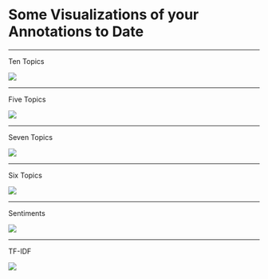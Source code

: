 <section data-background="/dhcu-teaching/screenshots/oct2-kandinsky-wordcounts.png"></section>

# Some Visualizations of your Annotations to Date

---

Ten Topics

![](/dhcu-teaching/screenshots/oct2-ten-topics.png)

---

Five Topics

![](/dhcu-teaching/screenshots/oct2-five-topics.png)

---

Seven Topics

![](/dhcu-teaching/screenshots/oct2-seven-topics.png)

---

Six Topics

![](/dhcu-teaching/screenshots/oct2-six-topics-best.png)

---

Sentiments

![](/dhcu-teaching/screenshots/oct2-sentiments.png)

---

TF-IDF

![](/dhcu-teaching/screenshots/oct2-tf-idf.png)
